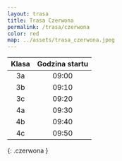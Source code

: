 ```yaml
---
layout: trasa
title: Trasa Czerwona
permalink: /trasa/czerwona
color: red
map: ../assets/trasa_czerwona.jpeg
---
```


| Klasa | Godzina startu |
|:-----:|:--------------:|
|  3a   |     09:00      |
|  3b   |     09:10      |
|  3c   |     09:20      |
|  4a   |     09:30      |      
|  4b   |     09:40      |      
|  4c   |     09:50      |      
{: .czerwona }



